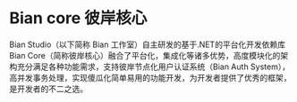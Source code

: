 ﻿# Bian core 彼岸核心

Bian Studio（以下简称 Bian 工作室）自主研发的基于.NET的平台化开发依赖库 Bian Core（简称彼岸核心）融合了平台化，集成化等诸多优势，高度模块化的架构充分满足各种功能需求，支持彼岸节点化用户认证系统（Bian Auth System），高并发事务处理，实现傻瓜化简单易用的功能开发，为开发者提供了优秀的框架，是开发者的不二之选。
